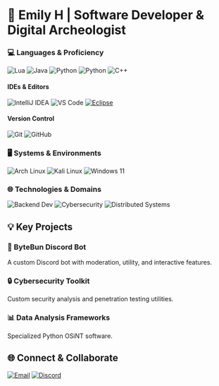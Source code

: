 # 🚀 Emily H | Software Developer & Digital Archeologist
### 💻 Languages & Proficiency
![Lua](https://img.shields.io/badge/Lua-Expert-2C2D72?logo=lua&logoColor=white)
![Java](https://img.shields.io/badge/Java-Advanced-ED8B00?logo=openjdk&logoColor=white)
![Python](https://img.shields.io/badge/Python-Advanced-3776AB?logo=python&logoColor=white)
![Python](https://img.shields.io/badge/JavaScript-Intermediate-3776AB?logo=javascript&logoColor=white)
![C++](https://img.shields.io/badge/C++-Beginner-00599C?logo=cplusplus&logoColor=white)
#### IDEs & Editors
![IntelliJ IDEA](https://img.shields.io/badge/IntelliJ%20IDEA-2023.3-000000?logo=intellij-idea&logoColor=white)
![VS Code](https://img.shields.io/badge/VS%20Code-1.85-0078d7?logo=visual-studio-code&logoColor=white)
[![Eclipse](https://img.shields.io/badge/Eclipse%202024?logo=eclipse&logoColor=white)](https://img.shields.io/badge/Eclipse%20IDE-2C2255?style=for-the-badge&logo=eclipseide&logoColor=white)
#### Version Control
![Git](https://img.shields.io/badge/Git-2.43-F05032?logo=git&logoColor=white)
![GitHub](https://img.shields.io/badge/GitHub-Repositories-181717?logo=github&logoColor=white)
### 🖥️ Systems & Environments
![Arch Linux](https://img.shields.io/badge/Arch%20Linux-Hyprland-1793D1?logo=archlinux&logoColor=white)
![Kali Linux](https://img.shields.io/badge/Kali%20Linux-Pentesting-557C94?logo=kalilinux&logoColor=white)
![Windows 11](https://img.shields.io/badge/Windows-11-0078D6?logo=windows&logoColor=white)
### 🌐 Technologies & Domains
![Backend Dev](https://img.shields.io/badge/Backend-Development-4CAF50?logo=serverless&logoColor=white)
![Cybersecurity](https://img.shields.io/badge/Cybersecurity-Research-FF4500?logo=checkmarx&logoColor=white)
![Distributed Systems](https://img.shields.io/badge/Distributed-Systems-2196F3?logo=apache&logoColor=white)
## 💡 Key Projects
### 🤖 ByteBun Discord Bot
A custom Discord bot with moderation, utility, and interactive features.
### 🔒 Cybersecurity Toolkit
Custom security analysis and penetration testing utilities.
### 📊 Data Analysis Frameworks
Specialized Python OSiNT software.
## 🌐 Connect & Collaborate
[![Email](https://img.shields.io/badge/Email-Contact%20Me-D14836?logo=gmail&logoColor=white)](mailto:emilyholmstroms@gmail.com)
[![Discord](https://img.shields.io/badge/Discord-Connect-5865F2?logo=discord&logoColor=white)](https://discord.com/users/126353854429265922)
